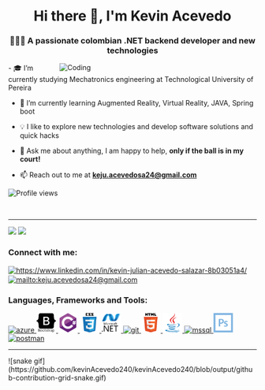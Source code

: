 <h1 align="center">Hi there 👋, I'm Kevin Acevedo</h1>
<h3 align="center">👨🏻‍💻 A passionate colombian .NET backend developer and new technologies</h3>
<img align="right" alt="Coding" width="400" src="https://media4.giphy.com/media/WtTnAfZn6aVJfBzlN3/giphy.gif?cid=790b7611ad9cea8bedcb0e05bbac7bd939a590493d3981c1&rid=giphy.gif&ct=g">
- 🎓 I’m currently studying Mechatronics engineering at Technological University of Pereira

- 🌱 I’m currently learning Augmented Reality, Virtual Reality, JAVA, Spring boot

- 💡 I like to explore new technologies and develop software solutions and quick hacks

- 💬 Ask me about anything, I am happy to help, **only if the ball is in my court!**

- 📫 Reach out to me at **keju.acevedosa24@gmail.com**

<p align="left"> <img src="https://komarev.com/ghpvc/?username=kevinAcevedo240&color=green" alt="Profile views" /> </p>

</br>
<hr>
<img height='200em' src='https://github-readme-stats.vercel.app/api/top-langs/?username=kevinAcevedo240&layout=compact)](https://github.com/anuraghazra/github-readme-stats'/>
<img height='200em' src='https://github-readme-stats.vercel.app/api?username=kevinAcevedo240&show_icons=true&theme=dark)](https://github.com/anuraghazra/github-readme-stats'/>

<h3 align="left">Connect with me:</h3>
<p align="left">
<a href="https://www.linkedin.com/in/kevin-julian-acevedo-salazar-8b03051a4/" target="blank"><img align="center" src="https://www.vectorlogo.zone/logos/linkedin/linkedin-ar21.svg" alt="https://www.linkedin.com/in/kevin-julian-acevedo-salazar-8b03051a4/" height="55" width="100" /></a>
  <a href="mailto:keju.acevedosa24@gmail.com" target="blank"><img align="center" src="[https://www.vectorlogo.zone/logos/gmail/gmail-icon.svg](https://www.vectorlogo.zone/logos/gmail/gmail-ar21.svg)" alt="mailto:keju.acevedosa24@gmail.com" height="55" width="100" /></a>
</p>

<h3 align="left">Languages, Frameworks and Tools:</h3>
<p align="left"> <a href="https://azure.microsoft.com/en-in/" target="_blank" rel="noreferrer"> <img src="https://www.vectorlogo.zone/logos/microsoft_azure/microsoft_azure-icon.svg" alt="azure" width="40" height="40"/> </a> <a href="https://getbootstrap.com" target="_blank" rel="noreferrer"> <img src="https://raw.githubusercontent.com/devicons/devicon/master/icons/bootstrap/bootstrap-plain-wordmark.svg" alt="bootstrap" width="40" height="40"/> </a> <a href="https://www.w3schools.com/cs/" target="_blank" rel="noreferrer"> <img src="https://raw.githubusercontent.com/devicons/devicon/master/icons/csharp/csharp-original.svg" alt="csharp" width="40" height="40"/> </a> <a href="https://www.w3schools.com/css/" target="_blank" rel="noreferrer"> <img src="https://raw.githubusercontent.com/devicons/devicon/master/icons/css3/css3-original-wordmark.svg" alt="css3" width="40" height="40"/> </a> <a href="https://dotnet.microsoft.com/" target="_blank" rel="noreferrer"> <img src="https://raw.githubusercontent.com/devicons/devicon/master/icons/dot-net/dot-net-original-wordmark.svg" alt="dotnet" width="40" height="40"/> </a> <a href="https://git-scm.com/" target="_blank" rel="noreferrer"> <img src="https://www.vectorlogo.zone/logos/git-scm/git-scm-icon.svg" alt="git" width="40" height="40"/> </a> <a href="https://www.w3.org/html/" target="_blank" rel="noreferrer"> <img src="https://raw.githubusercontent.com/devicons/devicon/master/icons/html5/html5-original-wordmark.svg" alt="html5" width="40" height="40"/> </a> <a href="https://www.java.com" target="_blank" rel="noreferrer"> <img src="https://raw.githubusercontent.com/devicons/devicon/master/icons/java/java-original.svg" alt="java" width="40" height="40"/> </a> <a href="https://www.microsoft.com/en-us/sql-server" target="_blank" rel="noreferrer"> <img src="https://www.svgrepo.com/show/303229/microsoft-sql-server-logo.svg" alt="mssql" width="40" height="40"/> </a> <a href="https://www.photoshop.com/en" target="_blank" rel="noreferrer"> <img src="https://raw.githubusercontent.com/devicons/devicon/master/icons/photoshop/photoshop-line.svg" alt="photoshop" width="40" height="40"/> </a> <a href="https://postman.com" target="_blank" rel="noreferrer"> <img src="https://www.vectorlogo.zone/logos/getpostman/getpostman-icon.svg" alt="postman" width="40" height="40"/> </a> </p>

<hr>
![snake gif](https://github.com/kevinAcevedo240/kevinAcevedo240/blob/output/github-contribution-grid-snake.gif)

